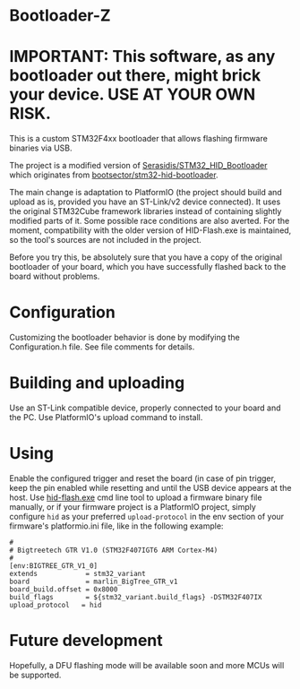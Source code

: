 # Bootloader-Z

# IMPORTANT: This software, as any bootloader out there, might brick your device. USE AT YOUR OWN RISK.

This is a custom STM32F4xx bootloader that allows flashing firmware binaries via USB.

The project is a modified version of [Serasidis/STM32_HID_Bootloader](https://github.com/Serasidis/STM32_HID_Bootloader) which originates from [bootsector/stm32-hid-bootloader](https://github.com/bootsector/stm32-hid-bootloader).

The main change is adaptation to PlatformIO (the project should build and upload as is, provided you have an ST-Link/v2 device connected). It uses the original STM32Cube framework libraries instead of containing slightly modified parts of it. Some possible race conditions are also averted. For the moment, compatibility with the older version of HID-Flash.exe is maintained, so the tool's sources are not included in the project.

Before you try this, be absolutely sure that you have a copy of the original bootloader of your board, which you have successfully flashed back to the board without problems.

# Configuration

Customizing the bootloader behavior is done by modifying the Configuration.h file. See file comments for details.

# Building and uploading

Use an ST-Link compatible device, properly connected to your board and the PC. Use PlatformIO's upload command to install.

# Using

Enable the configured trigger and reset the board (in case of pin trigger, keep the pin enabled while resetting and until the USB device appears at the host. Use [hid-flash.exe](https://github.com/Serasidis/STM32_HID_Bootloader/releases) cmd line tool to upload a firmware binary file manually, or if your firmware project is a PlatformIO project, simply configure `hid` as your preferred `upload-protocol` in the env section of your firmware's platformio.ini file, like in the following example:

```
#
# Bigtreetech GTR V1.0 (STM32F407IGT6 ARM Cortex-M4)
#
[env:BIGTREE_GTR_V1_0]
extends            = stm32_variant
board              = marlin_BigTree_GTR_v1
board_build.offset = 0x8000
build_flags        = ${stm32_variant.build_flags} -DSTM32F407IX
upload_protocol   = hid
```

# Future development

Hopefully, a DFU flashing mode will be available soon and more MCUs will be supported.
